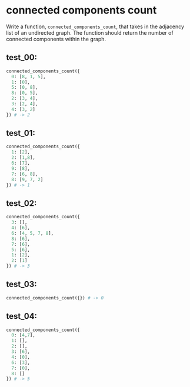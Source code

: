 # connected components count

Write a function, `connected_components_count`, that takes in the adjacency list of an undirected graph. The function should return the number of connected components within the graph.

## test_00:

```python
connected_components_count({
  0: [8, 1, 5],
  1: [0],
  5: [0, 8],
  8: [0, 5],
  2: [3, 4],
  3: [2, 4],
  4: [3, 2]
}) # -> 2
```

## test_01:

```python
connected_components_count({
  1: [2],
  2: [1,8],
  6: [7],
  9: [8],
  7: [6, 8],
  8: [9, 7, 2]
}) # -> 1
```

## test_02:

```python
connected_components_count({
  3: [],
  4: [6],
  6: [4, 5, 7, 8],
  8: [6],
  7: [6],
  5: [6],
  1: [2],
  2: [1]
}) # -> 3
```

## test_03:

```python
connected_components_count({}) # -> 0
```

## test_04:

```python
connected_components_count({
  0: [4,7],
  1: [],
  2: [],
  3: [6],
  4: [0],
  6: [3],
  7: [0],
  8: []
}) # -> 5
```
